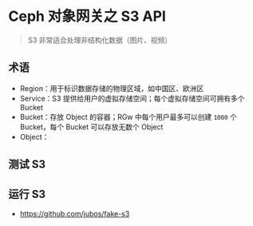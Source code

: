 # Ceph 对象网关之 S3 API

> S3 非常适合处理非结构化数据（图片、视频）

## 术语

* Region：用于标识数据存储的物理区域，如中国区、欧洲区
* Service：S3 提供给用户的虚拟存储空间；每个虚拟存储空间可拥有多个 Bucket
* Bucket：存放 Object 的容器；RGw 中每个用户最多可以创建 `1000` 个 Bucket，每个 Bucket 可以存放无数个 Object
* Object：

## 测试 S3

## 运行 S3

* <https://github.com/jubos/fake-s3>
